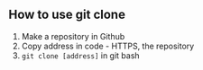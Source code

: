 ## How to use git clone

1. Make a repository in Github
2. Copy address in code - HTTPS, the repository
3. `git clone [address]` in git bash

